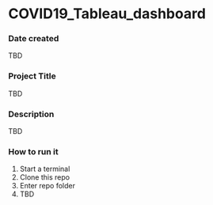 # COVID19_Tableau_dashboard

### Date created
TBD

### Project Title
TBD

### Description
TBD

### How to run it
1. Start a terminal
2. Clone this repo
3. Enter repo folder
4. TBD
